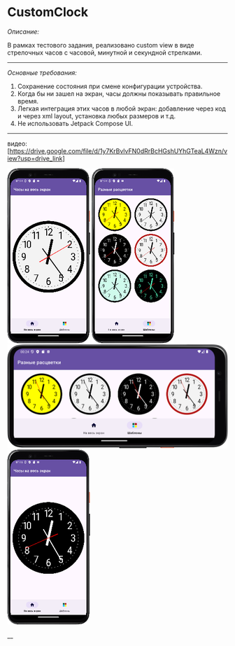 # CustomClock
_Описание:_

В рамках тестового задания, реализовано custom view в виде стрелочных часов с часовой, минутной и секундной стрелками.

___

_Основные требования:_

   1. Сохранение состояния при смене конфигурации устройства.
   2. Когда бы ни зашел на экран, часы должны показывать правильное время.
   3. Легкая интеграция этих часов в любой экран: добавление через код и через xml layout, установка любых размеров и т.д.
   4. Не использовать Jetpack Compose UI.
___

видео: [https://drive.google.com/file/d/1y7KrBvlvFN0dRrBcHGshUYhGTeaL4Wzn/view?usp=drive_link]

![m_Screenshot_20240319_161243).png](gradle%2Fm_Screenshot_20240319_161243%29.png)
![m_Screenshot_20240319_161311.png](gradle%2Fm_Screenshot_20240319_161311.png)
![m_Screenshot_20240319_161327.png](gradle%2Fm_Screenshot_20240319_161327.png)
![m_Screenshot_20240319_161414 (1).png](gradle%2Fm_Screenshot_20240319_161414%20%281%29.png)

__
      
